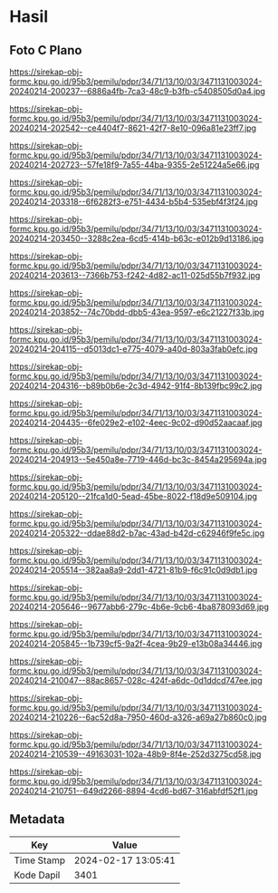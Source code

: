 # Hasil

## Foto C Plano

https://sirekap-obj-formc.kpu.go.id/95b3/pemilu/pdpr/34/71/13/10/03/3471131003024-20240214-200237--6886a4fb-7ca3-48c9-b3fb-c5408505d0a4.jpg

https://sirekap-obj-formc.kpu.go.id/95b3/pemilu/pdpr/34/71/13/10/03/3471131003024-20240214-202542--ce4404f7-8621-42f7-8e10-096a81e23ff7.jpg

https://sirekap-obj-formc.kpu.go.id/95b3/pemilu/pdpr/34/71/13/10/03/3471131003024-20240214-202723--57fe18f9-7a55-44ba-9355-2e51224a5e66.jpg

https://sirekap-obj-formc.kpu.go.id/95b3/pemilu/pdpr/34/71/13/10/03/3471131003024-20240214-203318--6f6282f3-e751-4434-b5b4-535ebf4f3f24.jpg

https://sirekap-obj-formc.kpu.go.id/95b3/pemilu/pdpr/34/71/13/10/03/3471131003024-20240214-203450--3288c2ea-6cd5-414b-b63c-e012b9d13186.jpg

https://sirekap-obj-formc.kpu.go.id/95b3/pemilu/pdpr/34/71/13/10/03/3471131003024-20240214-203613--7366b753-f242-4d82-ac11-025d55b7f932.jpg

https://sirekap-obj-formc.kpu.go.id/95b3/pemilu/pdpr/34/71/13/10/03/3471131003024-20240214-203852--74c70bdd-dbb5-43ea-9597-e6c21227f33b.jpg

https://sirekap-obj-formc.kpu.go.id/95b3/pemilu/pdpr/34/71/13/10/03/3471131003024-20240214-204115--d5013dc1-e775-4079-a40d-803a3fab0efc.jpg

https://sirekap-obj-formc.kpu.go.id/95b3/pemilu/pdpr/34/71/13/10/03/3471131003024-20240214-204316--b89b0b6e-2c3d-4942-91f4-8b139fbc99c2.jpg

https://sirekap-obj-formc.kpu.go.id/95b3/pemilu/pdpr/34/71/13/10/03/3471131003024-20240214-204435--6fe029e2-e102-4eec-9c02-d90d52aacaaf.jpg

https://sirekap-obj-formc.kpu.go.id/95b3/pemilu/pdpr/34/71/13/10/03/3471131003024-20240214-204913--5e450a8e-7719-446d-bc3c-8454a295694a.jpg

https://sirekap-obj-formc.kpu.go.id/95b3/pemilu/pdpr/34/71/13/10/03/3471131003024-20240214-205120--21fca1d0-5ead-45be-8022-f18d9e509104.jpg

https://sirekap-obj-formc.kpu.go.id/95b3/pemilu/pdpr/34/71/13/10/03/3471131003024-20240214-205322--ddae88d2-b7ac-43ad-b42d-c62946f9fe5c.jpg

https://sirekap-obj-formc.kpu.go.id/95b3/pemilu/pdpr/34/71/13/10/03/3471131003024-20240214-205514--382aa8a9-2dd1-4721-81b9-f6c91c0d9db1.jpg

https://sirekap-obj-formc.kpu.go.id/95b3/pemilu/pdpr/34/71/13/10/03/3471131003024-20240214-205646--9677abb6-279c-4b6e-9cb6-4ba878093d69.jpg

https://sirekap-obj-formc.kpu.go.id/95b3/pemilu/pdpr/34/71/13/10/03/3471131003024-20240214-205845--1b739cf5-9a2f-4cea-9b29-e13b08a34446.jpg

https://sirekap-obj-formc.kpu.go.id/95b3/pemilu/pdpr/34/71/13/10/03/3471131003024-20240214-210047--88ac8657-028c-424f-a6dc-0d1ddcd747ee.jpg

https://sirekap-obj-formc.kpu.go.id/95b3/pemilu/pdpr/34/71/13/10/03/3471131003024-20240214-210226--6ac52d8a-7950-460d-a326-a69a27b860c0.jpg

https://sirekap-obj-formc.kpu.go.id/95b3/pemilu/pdpr/34/71/13/10/03/3471131003024-20240214-210539--49163031-102a-48b9-8f4e-252d3275cd58.jpg

https://sirekap-obj-formc.kpu.go.id/95b3/pemilu/pdpr/34/71/13/10/03/3471131003024-20240214-210751--649d2266-8894-4cd6-bd67-316abfdf52f1.jpg


## Metadata

| Key        | Value               |
| ---------- | ------------------- |
| Time Stamp | 2024-02-17 13:05:41 |
| Kode Dapil | 3401                |



